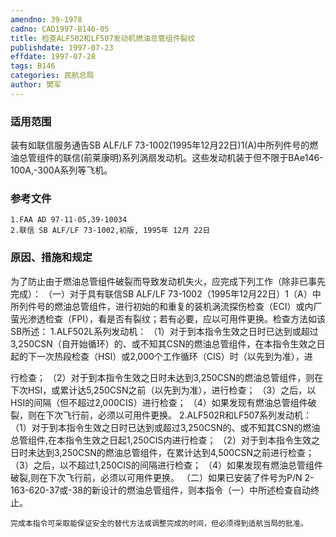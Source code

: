 ```yaml
---
amendno: 39-1978
cadno: CAD1997-B146-05
title: 检查ALF502和LF507发动机燃油总管组件裂纹
publishdate: 1997-07-23
effdate: 1997-07-28
tags: B146
categories: 民航总局
author: 樊军
---
```


### 适用范围 
装有如联信服务通告SB ALF/LF 73-1002(1995年12月22日)1(A)中所列件号的燃油总管组件的联信(前莱康明)系列涡扇发动机。这些发动机装于但不限于BAe146-100A,-300A系列等飞机。

<!--more-->
### 参考文件
    1.FAA AD 97-11-05,39-10034 
    2.联信 SB ALF/LF 73-1002,初版, 1995年 12月 22日

### 原因、措施和规定 
为了防止由于燃油总管组件破裂而导致发动机失火，应完成下列工作（除非已事先完成）： 
    （一）对于具有联信SB ALF/LF 73-1002（1995年12月22日）1（A）中所列件号的燃油总管组件，进行初始的和重复的装机涡流探伤检查（ECI）或内厂萤光渗透检查（FPI），看是否有裂纹；若有必要，应以可用件更换。检查方法如该SB所述： 
1.ALF502L系列发动机： 
      （1）对于到本指令生效之日时已达到或超过3,250CSN（自开始循环）的、或不知其CSN的燃油总管组件，在本指令生效之日起的下一次热段检查（HSI）或2,000个工作循环（CIS）时（以先到为准），进
  
行检查； 
      （2）对于到本指令生效之日时未达到3,250CSN的燃油总管组件，则在下次HSI，或累计达5,250CSN之前（以先到为准），进行检查；
      （3）之后，以HSI的间隔（但不超过2,000CIS）进行检查； 
      （4）如果发现有燃油总管组件破裂，则在下次飞行前，必须以可用件更换。 
    2.ALF502R和LF507系列发动机： 
      （1）对于到本指令生效之日时已达到或超过3,250CSN的、或不知其CSN的燃油总管组件,在本指令生效之日起1,250CIS内进行检查； 
      （2）对于到本指令生效之日时未达到3,250CSN的燃油总管组件，在累计达到4,500CSN之前进行检查； 
      （3）之后，以不超过1,250CIS的间隔进行检查； 
      （4）如果发现有燃油总管组件破裂,则在下次飞行前，必须以可用件更换。     （二）如果已安装了件号为P/N 2-163-620-37或-38的新设计的燃油总管组件，则本指令（一）中所述检查自动终止。 

    完成本指令可采取能保证安全的替代方法或调整完成的时间，但必须得到适航当局的批准。
